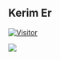## Kerim Er
[![Visitor](https://visitor-badge.laobi.icu/badge?page_id=spsofme.spsofme)](#)

<img align="left" src="https://github-readme-stats.vercel.app/api?username=spsofme&theme=blue-green">
